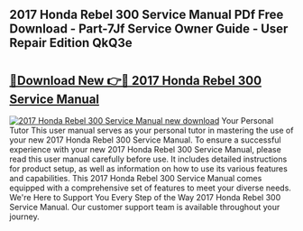 ## 2017 Honda Rebel 300 Service Manual PDf Free Download - Part-7Jf Service Owner Guide - User Repair Edition QkQ3e

# <h2><a href="http://bc33155.oget.top/?id=2017+Honda+Rebel+300+Service+Manual">🔗Download New 👉🔴 2017 Honda Rebel 300 Service Manual</a></h2>

[![2017 Honda Rebel 300 Service Manual new download](https://i.imgur.com/5g1atiW.png)](http://bc33155.oget.top/?id=2017+Honda+Rebel+300+Service+Manual)
Your Personal Tutor This user manual serves as your personal tutor in mastering the use of your new 2017 Honda Rebel 300 Service Manual. To ensure a successful experience with your new 2017 Honda Rebel 300 Service Manual, please read this user manual carefully before use. It includes detailed instructions for product setup, as well as information on how to use its various features and capabilities. This 2017 Honda Rebel 300 Service Manual comes equipped with a comprehensive set of features to meet your diverse needs. We're Here to Support You Every Step of the Way 2017 Honda Rebel 300 Service Manual. Our customer support team is available throughout your journey.
